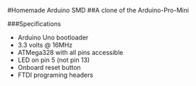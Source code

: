 #Homemade Arduino SMD
##A clone of the Arduino-Pro-Mini

###Specifications

* Arduino Uno bootloader
* 3.3 volts @ 16MHz
* ATMega328 with all pins accessible
* LED on pin 5 (not pin 13)
* Onboard reset button
* FTDI programing headers